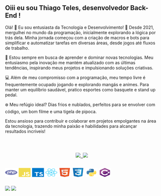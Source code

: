 ## Oiii eu sou Thiago Teles, desenvolvedor Back-End !


 
Olá! 👋 Eu sou entusiasta da Tecnologia e Desenvolvimento!
🌟 Desde 2021, mergulhei no mundo da programação, inicialmente explorando a lógica por trás dela. Minha jornada começou com a criação de macros e bots para simplificar e automatizar tarefas em diversas áreas, desde jogos até fluxos de trabalho.

🚀 Estou sempre em busca de aprender e dominar novas tecnologias. Meu entusiasmo pela inovação me mantém atualizado com as últimas tendências, inspirando meus projetos e impulsionando soluções criativas.

💻 Além de meu compromisso com a programação, meu tempo livre é frequentemente ocupado jogando e explorando mangás e animes. Para manter um equilíbrio saudável, pratico esportes como basquete e stand up pedal.

❄️ Meu refúgio ideal? Dias frios e nublados, perfeitos para se envolver com código, um bom filme e uma tigela de pipoca.

Estou ansioso para contribuir e colaborar em projetos empolgantes na área da tecnologia, trazendo minha paixão e habilidades para alcançar resultados incríveis!

 <br>
 <br>

</div>


<p align="center">
<a href="https://github.com/M-Robot35">
  <img height="130em" src="https://github-readme-stats-eight-theta.vercel.app/api?username=M-Robot35&show_icons=true&theme=algolia&include_all_commits=true&count_private=true"/>&nbsp;
  <img height="130em" src="https://github-readme-stats-eight-theta.vercel.app/api/top-langs/?username=M-Robot35&layout=compact&langs_count=8&theme=algolia"/>
</a>
</p>



<div style="display: inline_block"><br>
  <img align="center" alt="Rafa-Js" height="30" width="40" src="https://raw.githubusercontent.com/devicons/devicon/master/icons/php/php-plain.svg">
  <img align="center" alt="Rafa-Js" height="30" width="40" src="https://raw.githubusercontent.com/devicons/devicon/master/icons/javascript/javascript-plain.svg">
  <img align="center" alt="Rafa-Ts" height="30" width="40" src="https://raw.githubusercontent.com/devicons/devicon/master/icons/typescript/typescript-plain.svg">
  <img align="center" alt="Rafa-React" height="30" width="40" src="https://raw.githubusercontent.com/devicons/devicon/master/icons/react/react-original.svg">
  <img align="center" alt="Rafa-HTML" height="30" width="40" src="https://raw.githubusercontent.com/devicons/devicon/master/icons/html5/html5-original.svg">
  <img align="center" alt="Rafa-CSS" height="30" width="40" src="https://raw.githubusercontent.com/devicons/devicon/master/icons/css3/css3-original.svg">
  <img align="center" alt="Rafa-Python" height="30" width="40" src="https://raw.githubusercontent.com/devicons/devicon/master/icons/python/python-original.svg">
  <img align="center" alt="Rafa-Csharp" height="30" width="40" src="https://raw.githubusercontent.com/devicons/devicon/master/icons/csharp/csharp-original.svg">
</div>
  
  ##
 
<div> 
  <a href = "mailto:thiago.teles725@gmail.com"><img src="https://img.shields.io/badge/-Gmail-%23333?style=for-the-badge&logo=gmail&logoColor=white" target="_blank"></a>
  <a href="https://www.linkedin.com/in/thiago-teles-a454ab238/" target="_blank"><img src="https://img.shields.io/badge/-LinkedIn-%230077B5?style=for-the-badge&logo=linkedin&logoColor=white" target="_blank"></a> 
  
</div>
